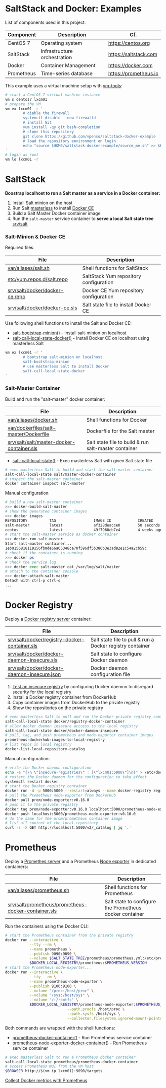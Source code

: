 # SaltStack and Docker: Examples

List of components used in this project:

Component  | Description                   | Cf.
-----------|-------------------------------|-----------------------
CentOS 7   | Operating system              | <https://centos.org>
SaltStack  | Infrastructure orchestration  | <https://saltstack.com>
Docker     | Container Management          | <https://docker.com>
Prometheus | Time-series database          | <https://prometheus.io>

This example uses a virtual machine setup with [vm-tools][16]:

```bash
# start a CentOS 7 virtual machine instance
vm s centos7 lxcm01
# prepare the VM
vm ex lxcm01 -r '
        # diable the firewall
        systemctl disable --now firewalld
        # install Git
        yum install -qy git bash-completion
        # clone this repository
        git clone https://github.com/vpenso/saltstack-docker-example
        # load the repository environment on login
        echo "source $HOME/saltstack-docker-example/source_me.sh" >> $HOME/.bashrc
'
# login as root
vm lo lxcm01 -r
```

# SaltStack

**Boostrap localhost to run a Salt master as a service in a Docker container:**

1. Install Salt minion on the host
2. Run Salt [masterless][04] to install [Docker CE][05]
3. Build a Salt Master Docker container image
4. Run the `salt-master` service container to **serve a local Salt state tree** [srv/salt](srv/salt)

### Salt-Minion & Docker CE

Required files:

File                                    | Description
----------------------------------------|-----------------------------------------
[var/aliases/salt.sh][09]               | Shell functions for SaltStack
[etc/yum.repos.d/salt.repo][08]         | SaltStack Yum repository configuration
[srv/salt/docker/docker-ce.repo][07]    | Docker CE Yum repository configuration
[srv/salt/docker/docker-ce.sls][06]     | Salt state file to install Docker CE

Use following shell functions to install the Salt and Docker CE:

- [salt-bootstrap-minion()][09] - Install salt-minion on localhost
- [salt-call-local-state-docker()][01] - Install Docker CE on localhost using masterless Salt

```bash
vm ex lxcm01 -r '
        # bootstrap salt-minion on localhost
        salt-bootstrap-minion
        # use masterless Salt to install Docker
        salt-call-local-state-docker
'
```

### Salt-Master Container 

Build and run the "salt-master" docker container:

File                                             | Description
-------------------------------------------------|-----------------------------------------
[var/aliases/docker.sh][11]                      | Shell functions for Docker
[var/dockerfiles/salt-master/Dockerfile][10]     | Dockerfile for the Salt master
[srv/salt/salt/master-docker-container.sls][12]  | Salt state file to build & run salt-master container

- [salt-call-local-state()][09] - Exec masterless Salt with given Salt state file

```bash
# exec masterless Salt to build and start the salt-master container
salt-call-local-state salt/master-docker-container
# inspect the salt-master container
docker container inspect salt-master
```

Manual configuration

```bash
# build a new salt-master container
>>> docker-build-salt-master
# show the generated container images
>>> docker images
REPOSITORY          TAG                 IMAGE ID            CREATED             SIZE
salt-master         latest              af328deacce0        50 seconds ago      482MB
centos              latest              49f7960eb7e4        4 weeks ago         200MB
# start the salt-master service as docker container
>>> docker-run-salt-master
Start salt-master container...
1eb0156818119156fb0de66a65348ca70f596df5b386b3e3ad82e1c54a2cb59c
# check if the container is running
>>> docker ps
# check the service log
>>> docker exec salt-master cat /var/log/salt/master
# attach to the container console
>>> docker-attach-salt-master
Detach with ctrl-p ctrl-q
...
```


# Docker Registry

Deploy a [Docker registry server][14] container:

File                                       | Description
-------------------------------------------|-----------------------------------------
[srv/salt/docker/registry-docker-container.sls][15] | Salt state file to pull & run a Docker registry container
[srv/salt/docker/docker-daemon-insecure.sls][20]    | Salt state to configure Docker daemon
[srv/salt/docker/docker-daemon-insecure.json][21]   | Docker daemon configuration file

1. [Test an insecure registry][17] by configuring Docker daemon to disregard security for the local registry
2. Install a Docker registry container from DockerHub
3. Copy container images from DockerHub to the private registry
4. Show the repositories on the private registry

```bash
# exec masterless Salt to pull and run the Docker private registry container
salt-call-local-state docker/registry-docker-container
# allow docker daemon insecure acccess to the local registry
salt-call-local-state docker/docker-daemon-insecure
# pull, tag, and push prometheus and node-exporter container images
prometheus-dockerhub-images-to-local-registry
# list repos in local registry
docker-list-local-repository-catalog
```

Manual configuration:

```bash
# write the Docker daemon configuration
echo -e "{\n \"insecure-registries\" : [\"lxcm01:5000\"]\n}" > /etc/docker/daemon.json
# restart the Docker daemon for the configuration to take effect
systemctl restart docker
# start the Docker registry container
docker run -d -p 5000:5000 --restart=always --name docker-registry registry:2.6.2
# pull the Prometheus node-exporter from DockerHub
docker pull prom/node-exporter:v0.16.0
# push it to the private registry
docker tag prom/node-exporter:v0.16.0 localhost:5000/prometheus-node-exporter:v0.16.0
docker push localhost:5000/prometheus-node-exporter:v0.16.0
# do the same for the prom/prometheus container image
# list all content of the local repository
curl -s -X GET http://localhost:5000/v2/_catalog | jq '.'
```

# Prometheus

Deploy a [Promethes server][24] and a Prometheus [Node exporter][25] in dedicated containers:

File                                                        | Description
------------------------------------------------------------|-----------------------------------------
[var/aliases/prometheus.sh][22]                             | Shell functions for Prometheus
[srv/salt/prometheus/prometheus-docker-container.sls][23]   | Salt state to configure the Prometheus docker container

Run the containers using the Docker CLI:

```bash
# start the Prometheus container from the private registry
docker run --interactive \
           --tty --rm \
           --name prometheus \
           --publish 9090:9090 \
           --volume $SALT_STATE_TREE/prometheus/prometheus.yml:/etc/prometheus/prometheus.yml \
           $DOCKER_LOCAL_REGISTRY/prometheus:$PROMETHEUS_VERSION
# start the Prometheus node-exporter...
docker run --interactive \
           --tty --rm \
           --name prometheus-node-exporter \
           --publish 9100:9100 \
           --volume "/proc:/host/proc" \
           --volume "/sys:/host/sys" \
           --volume "/:/rootfs" \
           $DOCKER_LOCAL_REGISTRY/prometheus-node-exporter:$PROMETHEUS_NODE_EXPORTER_VERSION \
                            --path.procfs /host/proc \
                            --path.sysfs /host/sys \
                            --collector.filesystem.ignored-mount-points "^/(sys|proc|dev|host|etc)($|/)"
```

Both commands are wrapped with the shell functions:

- [prometheus-docker-container()][22] - Run Prometheus service container
- [prometheus-node-exporter-docker-container()][22] - Run Prometheus service container

```bash
# exec masterless Salt to run a Prometheus docker container
salt-call-local-state prometheus/prometheus-docker-container
# access Prometheus WUI from the VM host
$BROWSER http://$(vm ip lxcm01):9090/targets
```


[Collect Docker metrics with Prometheus][26]

[00]: source_me.sh
[01]: https://docs.docker.com/engine/reference/builder/ "Dockerfile reference"
[02]: var/aliases/
[03]: https://saltstack.com
[04]: https://docs.saltstack.com/en/latest/topics/tutorials/quickstart.html
[05]: https://docs.docker.com/install/
[06]: srv/salt/docker/docker-ce.sls
[07]: srv/salt/docker/docker-ce.repo
[08]: etc/yum.repos.d/salt.repo
[09]: var/aliases/salt.sh
[10]: var/dockerfiles/salt-master
[11]: var/aliases/docker.sh
[12]: srv/salt/salt/master-docker-container.sls
[13]: https://docs.saltstack.com/en/latest/ref/states/all/salt.states.docker.html
[14]: https://docs.docker.com/registry/deploying/
[15]: srv/salt/docker/registry-docker-container.sls
[16]: https://github.com/vpenso/vm-tools
[17]: https://docs.docker.com/registry/insecure/
[18]: https://hub.docker.com/u/prom/
[20]: srv/salt/docker/docker-daemon-insecure.sls
[21]: srv/salt/docker/docker-daemon-insecure.json
[22]: var/aliases/prometheus.sh
[23]: srv/salt/prometheus/prometheus-docker-container.sls
[24]: https://github.com/prometheus/prometheus
[25]: https://github.com/prometheus/node_exporter
[26]: https://docs.docker.com/config/thirdparty/prometheus/
